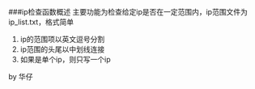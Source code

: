 ###ip检查函数概述
主要功能为检查给定ip是否在一定范围内，ip范围文件为ip_list.txt，格式简单

1. ip的范围项以英文逗号分割
2. ip范围的头尾以中划线连接
3. 如果是单个ip，则只写一个ip

by 华仔